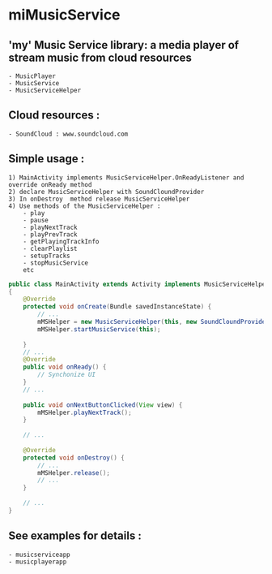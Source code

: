 # miMusicService

## 'my' Music Service library: a media player of stream music from cloud resources

    - MusicPlayer
    - MusicService
    - MusicServiceHelper 

## Cloud resources :

    - SoundCloud : www.soundcloud.com
    
## Simple usage :

    1) MainActivity implements MusicServiceHelper.OnReadyListener and override onReady method 
    2) declare MusicServiceHelper with SoundCloundProvider        
    3) In onDestroy  method release MusicServiceHelper
    4) Use methods of the MusicServiceHelper : 
        - play 
        - pause 
        - playNextTrack 
        - playPrevTrack
        - getPlayingTrackInfo
        - clearPlaylist
        - setupTracks
        - stopMusicService
        etc
``` java
public class MainActivity extends Activity implements MusicServiceHelper.OnReadyListener
{
    @Override
    protected void onCreate(Bundle savedInstanceState) {
        // ...
        mMSHelper = new MusicServiceHelper(this, new SoundCloundProvider(), MainActivity.class);
        mMSHelper.startMusicService(this);
        
    }
    // ...
    @Override
    public void onReady() {
        // Synchonize UI
    }
    // ...
    
    public void onNextButtonClicked(View view) {
        mMSHelper.playNextTrack();
    }
    
    // ...
    
    @Override
    protected void onDestroy() {
        // ...
        mMSHelper.release();
        // ...
    }
    
    // ...
}
```

    
## See examples for details :

    - musicserviceapp
    - musicplayerapp
